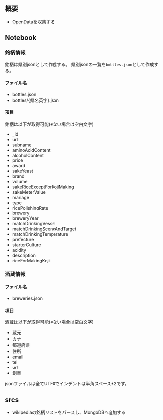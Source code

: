 ## 概要

- OpenDataを収集する

## Notebook

### 銘柄情報
銘柄は県別jsonとして作成する。
県別jsonの一覧を`bottles.json`として作成する。

#### ファイル名
* bottles.json
* bottles/{県名英字}.json

#### 項目
銘柄は以下が取得可能(※ない場合は空白文字)
* _id
* url
* subname
* aminoAcidContent
* alcoholContent
* price
* award
* sakeYeast
* brand
* volume
* sakeRiceExceptForKojiMaking
* sakeMeterValue
* mariage
* type
* ricePolishingRate
* brewery
* breweryYear
* matchDrinkingVessel
* matchDrinkingSceneAndTarget
* matchDrinkingTemperature
* prefecture
* starterCulture
* acidity
* description
* riceForMakingKoji


### 酒蔵情報
#### ファイル名
* breweries.json

#### 項目
酒蔵は以下が取得可能(※ない場合は空白文字)
* 蔵元
* カナ
* 都道府県
* 住所
* email
* tel
* url
* 創業

jsonファイルは全てUTF8でインデントは半角スペース*2です。

## srcs

- wikipediaの銘柄リストをパースし、MongoDBへ追加する